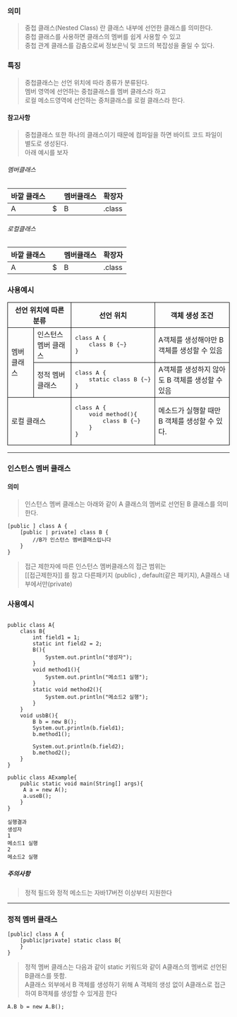 ### 의미
> 중첩 클래스(Nested Class) 란 클래스 내부에 선언한 클래스를 의미한다.  
> 중첩 클래스를 사용하면 클래스의 멤버를 쉽게 사용할 수 있고  
> 중첩 관계 클래스를 감춤으로써 정보은닉 및 코드의 복잡성을 줄일 수 있다.

### 특징
> 중첩클래스는 선언 위치에 따라 종류가 분류된다.  
> 멤버 영역에 선언하는 중첩클래스를 멤버 클래스라 하고  
> 로컬 메소드영역에 선언하는 중처클래스를 로컬 클래스라 한다.

#### 참고사항
> 중첩클래스 또한 하나의 클래스이기 때문에 컴파일을 하면 바이트 코드 파일이 별도로 생성된다.  
> 아래 예시를 보자

###### 멤버클래스

| 바깥 클래스 |  | 멤버클래스 | 확장자 |
| ---- | ---- | ---- | ---- |
| A | $ | B | .class |

###### 로컬클래스

| 바깥 클래스 |  | 멤버클래스 | 확장자 |
| ---- | ---- | ---- | ---- |
| A | $ | B | .class |

### 사용예시

<table>
	<tr >
		<th colspan="2" style="border:1px solid black">선언 위치에 따른 분류</th>
		<th style="border:1px solid black">선언 위치</th>
		<th style="border:1px solid black">객체 생성 조건</th>
	</tr>
	<tr >
		<td rowspan="2" style="border:1px solid black">멤버 클래스</td>
		<td style="border:1px solid black">인스턴스 멤버 클래스</td>
		<td style="border:1px solid black">
<pre>class A {
	class B {~} 
}</pre>
		</td>
		<td style="border:1px solid black">A객체를 생성해야만 B 객체를 생성할 수 있음</td>
	</tr>
	<tr >
		<td style="border:1px solid black">정적 멤버 클래스</td>
		<td style="border:1px solid black"><pre>
class A { 
	static class B {~}
}</pre></td>
		<td style="border:1px solid black">A객체를 생성하지 않아도 B 객체를 생성할 수 있음</td>
	</tr>
	<tr >
		<td colspan="2" style="border:1px solid black">로컬 클래스</td>
		<td style="border:1px solid black"><pre>class A { 
	void method(){
		class B {~}
	}
}</pre></td>
		<td style="border:1px solid black">메소드가 실행할 때만 B 객체를 생성할 수 있다.</td>
	</tr>
</table>

---


### 인스턴스 멤버 클래스
#### 의미
> 인스턴스 멤버 클래스는 아래와 같이 A 클래스의 멤버로 선언된 B 클래스를 의미한다.

```
[public ] class A {
	[public | private] class B {
		//B가 인스턴스 멤버클래스입니다
	}
}
```

> 접근 제한자에 따른 인스턴스 멤버클래스의 접근 범위는  
> [[접근제한자]] 를 참고 
> 다른패키지 (public) , default(같은 패키지), A클래스 내부에서만(private)

### 사용예시
```

public class A{
	class B{
		int field1 = 1;
		static int field2 = 2;
		B(){
			System.out.println("생성자");
		}
		void method1(){
			System.out.println("메소드1 실행");
		}
		static void method2(){
			System.out.println("메소드2 실행");
		}
	}
	void usbB(){
		B b = new B();
		System.out.println(b.field1);
		b.method1();
		
		System.out.println(b.field2);
		b.method2();
	}
}

```

```
public class AExample{
	public static void main(String[] args){
	 A a = new A();
	 a.useB();
	}
}

실행결과
생성자
1
메소드1 실행
2
메소드2 실행
```

##### 주의사항
> 정적 필드와 정적 메소드는 자바17버전 이상부터 지원한다

---

### 정적 멤버 클래스
```
[public] class A {
	[public|private] static class B{
	}
}
```
> 정적 멤버 클래스는 다음과 같이 static 키워드와 같이 A클래스의 멤버로 선언된 B클래스를 뜻함.  
> A클래스 외부에서 B 객체를 생성하기 위해 A 객체의 생성 없이 A클래스로 접근하여 B객체를 생성할 수 있게끔 한다  

```
A.B b = new A.B();
```

